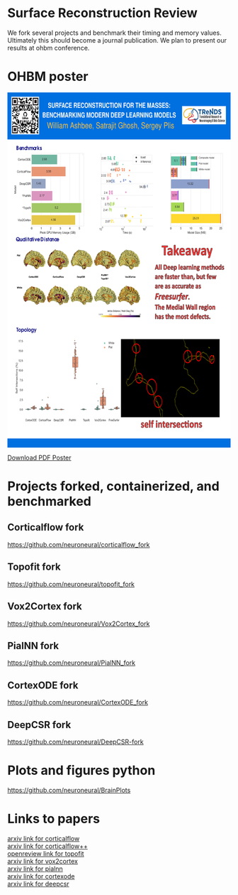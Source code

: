 # Surface Reconstruction Review
We fork several projects and benchmark their timing and memory values. Ultimately this should become a journal publication. We plan to present our results at ohbm conference. 

# OHBM poster

<img src="/ohbm/OHBM_poster_lowres.png" alt="Alt Text" width="600" height="800" align="center">

<a href="https://github.com/neuroneural/SurfaceReconstructionReview/blob/15e608a869574721415e2505f76eebb3c957f1d4/ohbm/Ashbee_SRPoster.pdf">Download PDF Poster</a>


# Projects forked, containerized, and benchmarked
## Corticalflow fork
https://github.com/neuroneural/corticalflow_fork  
## Topofit fork
https://github.com/neuroneural/topofit_fork  
## Vox2Cortex fork
https://github.com/neuroneural/Vox2Cortex_fork  

## PialNN fork
https://github.com/neuroneural/PialNN_fork  

## CortexODE fork
https://github.com/neuroneural/CortexODE_fork  

## DeepCSR fork
https://github.com/neuroneural/DeepCSR-fork  

# Plots and figures python 
https://github.com/neuroneural/BrainPlots  

# Links to papers

<a href="https://arxiv.org/abs/2206.02374">arxiv link for corticalflow</a>  
<a href="https://arxiv.org/abs/2206.06598">arxiv link for corticalflow++</a>  
<a href="https://openreview.net/forum?id=-JiHeZNDY3a">openreview link for topofit</a>  
<a href="https://arxiv.org/abs/2203.09446">arxiv link for vox2cortex</a>  
<a href="https://arxiv.org/abs/2109.03693">arxiv link for pialnn</a>  
<a href="https://arxiv.org/abs/2202.08329">arxiv link for cortexode</a>  
<a href="https://arxiv.org/abs/2010.11423">arxiv link for deepcsr</a>  
